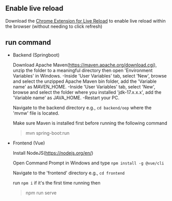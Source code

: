 ## Enable live reload
Download the [Chrome Extension for Live Reload](https://chrome.google.com/webstore/detail/livereload/jnihajbhpnppcggbcgedagnkighmdlei/related?hl=en) to enable live reload within the browser (without needing to click refresh)

## run command
- Backend (Springboot) 

    Download Apache Maven(https://maven.apache.org/download.cgi), unzip the folder to a meaningful directory then open 'Environment Variables' in Windows.
    -Inside 'User Variables' tab, select 'New', browse and select the unzipped Apache Maven bin folder, add the 'Variable name' as MAVEN_HOME.
    -Inside 'User Variables' tab, select 'New', browse and select the folder where you installed 'jdk-17.x.x.x', add the 'Variable name' as JAVA_HOME.
    -Restart your PC.

    Navigate to the backend directory e.g., `cd backend/oop` where the 'mvnw' file is located.

    Make sure Maven is installed first before running the following command
    > mvn spring-boot:run

- Frontend (Vue)
    
    Install NodeJS(https://nodejs.org/en/)

    Open Command Prompt in Windows and type `npm install -g @vue/cli`

    Navigate to the 'frontend' directory e.g., `cd frontend`
    
    run `npm i` if it's the first time running then
    > npm run serve